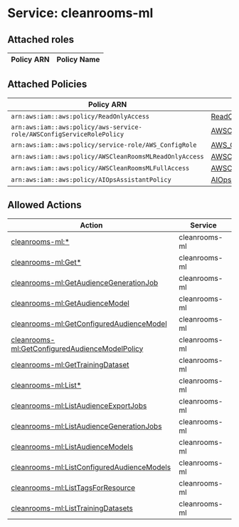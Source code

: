 # Service: cleanrooms-ml

## Attached roles

| Policy ARN | Policy Name |
|------------|-------------|
## Attached Policies

| Policy ARN | Policy Name |
|------------|-------------|
| `arn:aws:iam::aws:policy/ReadOnlyAccess` | [ReadOnlyAccess](../policies.md#readonlyaccess) |
| `arn:aws:iam::aws:policy/aws-service-role/AWSConfigServiceRolePolicy` | [AWSConfigServiceRolePolicy](../policies.md#awsconfigservicerolepolicy) |
| `arn:aws:iam::aws:policy/service-role/AWS_ConfigRole` | [AWS_ConfigRole](../policies.md#aws_configrole) |
| `arn:aws:iam::aws:policy/AWSCleanRoomsMLReadOnlyAccess` | [AWSCleanRoomsMLReadOnlyAccess](../policies.md#awscleanroomsmlreadonlyaccess) |
| `arn:aws:iam::aws:policy/AWSCleanRoomsMLFullAccess` | [AWSCleanRoomsMLFullAccess](../policies.md#awscleanroomsmlfullaccess) |
| `arn:aws:iam::aws:policy/AIOpsAssistantPolicy` | [AIOpsAssistantPolicy](../policies.md#aiopsassistantpolicy) |

## Allowed Actions

| Action | Service |
|--------|---------|
| [cleanrooms-ml:*](../actions.md#cleanrooms-ml:all) | cleanrooms-ml |
| [cleanrooms-ml:Get*](../actions.md#cleanrooms-ml:getall) | cleanrooms-ml |
| [cleanrooms-ml:GetAudienceGenerationJob](../actions.md#cleanrooms-ml:getaudiencegenerationjob) | cleanrooms-ml |
| [cleanrooms-ml:GetAudienceModel](../actions.md#cleanrooms-ml:getaudiencemodel) | cleanrooms-ml |
| [cleanrooms-ml:GetConfiguredAudienceModel](../actions.md#cleanrooms-ml:getconfiguredaudiencemodel) | cleanrooms-ml |
| [cleanrooms-ml:GetConfiguredAudienceModelPolicy](../actions.md#cleanrooms-ml:getconfiguredaudiencemodelpolicy) | cleanrooms-ml |
| [cleanrooms-ml:GetTrainingDataset](../actions.md#cleanrooms-ml:gettrainingdataset) | cleanrooms-ml |
| [cleanrooms-ml:List*](../actions.md#cleanrooms-ml:listall) | cleanrooms-ml |
| [cleanrooms-ml:ListAudienceExportJobs](../actions.md#cleanrooms-ml:listaudienceexportjobs) | cleanrooms-ml |
| [cleanrooms-ml:ListAudienceGenerationJobs](../actions.md#cleanrooms-ml:listaudiencegenerationjobs) | cleanrooms-ml |
| [cleanrooms-ml:ListAudienceModels](../actions.md#cleanrooms-ml:listaudiencemodels) | cleanrooms-ml |
| [cleanrooms-ml:ListConfiguredAudienceModels](../actions.md#cleanrooms-ml:listconfiguredaudiencemodels) | cleanrooms-ml |
| [cleanrooms-ml:ListTagsForResource](../actions.md#cleanrooms-ml:listtagsforresource) | cleanrooms-ml |
| [cleanrooms-ml:ListTrainingDatasets](../actions.md#cleanrooms-ml:listtrainingdatasets) | cleanrooms-ml |